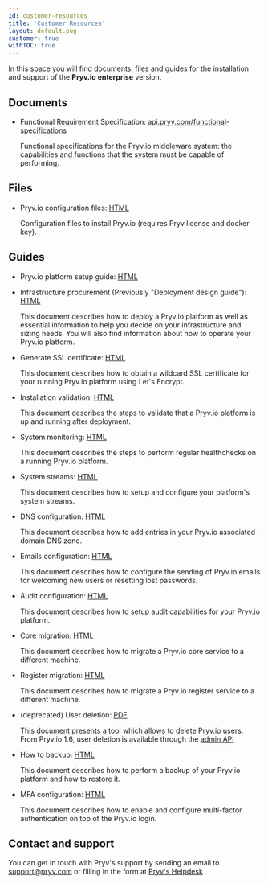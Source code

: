 ```yaml
---
id: customer-resources
title: 'Customer Resources'
layout: default.pug
customer: true
withTOC: true
---
```


In this space you will find documents, files and guides for the installation and support of the **Pryv.io enterprise** version.

## Documents

- Functional Requirement Specification: [api.pryv.com/functional-specifications](/functional-specifications/)

  Functional specifications for the Pryv.io middleware system: the capabilities and functions that the system must be capable of performing.

## Files

- Pryv.io configuration files: [HTML](https://api.pryv.com/config-template-pryv.io/)

  Configuration files to install Pryv.io (requires Pryv license and docker key).

## Guides

- Pryv.io platform setup guide: [HTML](/customer-resources/pryv.io-setup/)

- Infrastructure procurement (Previously "Deployment design guide"): [HTML](/customer-resources/infrastructure-procurement/)

  This document describes how to deploy a Pryv.io platform as well as essential information to help you decide on your infrastructure and sizing needs.
  You will also find information about how to operate your Pryv.io platform.

- Generate SSL certificate: [HTML](/customer-resources/ssl-certificate/)

  This document describes how to obtain a wildcard SSL certificate for your running Pryv.io platform using Let's Encrypt.

- Installation validation: [HTML](/customer-resources/platform-validation/)

  This document describes the steps to validate that a Pryv.io platform is up and running after deployment.

- System monitoring: [HTML](/customer-resources/healthchecks/)

  This document describes the steps to perform regular healthchecks on a running Pryv.io platform.

- System streams: [HTML](/customer-resources/system-streams/)

  This document describes how to setup and configure your platform's system streams.

- DNS configuration: [HTML](/customer-resources/dns-config/)

  This document describes how to add entries in your Pryv.io associated domain DNS zone.

- Emails configuration: [HTML](/customer-resources/emails-setup/)

  This document describes how to configure the sending of Pryv.io emails for welcoming new users or resetting lost passwords.

- Audit configuration: [HTML](/customer-resources/audit-setup/)

  This document describes how to setup audit capabilities for your Pryv.io platform.

- Core migration: [HTML](/customer-resources/core-migration/)

  This document describes how to migrate a Pryv.io core service to a different machine.

- Register migration: [HTML](/customer-resources/register-migration/)

  This document describes how to migrate a Pryv.io register service to a different machine.

- (deprecated) User deletion: [PDF](/assets/docs/20190919-pryv.io-delete-user-v1.pdf)

  This document presents a tool which allows to delete Pryv.io users. From Pryv.io 1.6, user deletion is available through the [admin API](/reference-admin/#delete-user)

- How to backup: [HTML](/customer-resources/backup/)

  This document describes how to perform a backup of your Pryv.io platform and how to restore it.

- MFA configuration: [HTML](/customer-resources/mfa/)

  This document describes how to enable and configure multi-factor authentication on top of the Pryv.io login.

## Contact and support

You can get in touch with Pryv's support by sending an email to [support@pryv.com](mailto:support@pryv.com) or filling in the form at [Pryv's Helpdesk](http://pryv.com/helpdesk/)
